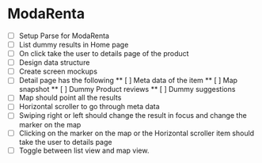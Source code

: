 # ModaRenta

* [ ] Setup Parse for ModaRenta
* [ ] List dummy results in Home page
* [ ] On click take the user to details page of the product
* [ ] Design data structure
* [ ] Create screen mockups
* [ ] Detail page has the following
	** [ ] Meta data of the item
	** [ ] Map snapshot
	** [ ] Dummy Product reviews
	** [ ] Dummy suggestions
* [ ] Map should point all the results
* [ ] Horizontal scroller to go through meta data
* [ ] Swiping right or left should change the result in focus and change the marker on the map
* [ ] Clicking on the marker on the map or the Horizontal scroller item should take the user to details page
* [ ] Toggle between list view and map view.